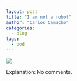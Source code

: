 ```yaml
---
layout: post
title: "I am not a robot"
author: "Carlos Camacho"
categories:
  - blog
tags:
  - pod
---
```

![](/static/pod/2017-01-27-not-a-robot.gif)

Explanation: No comments.
